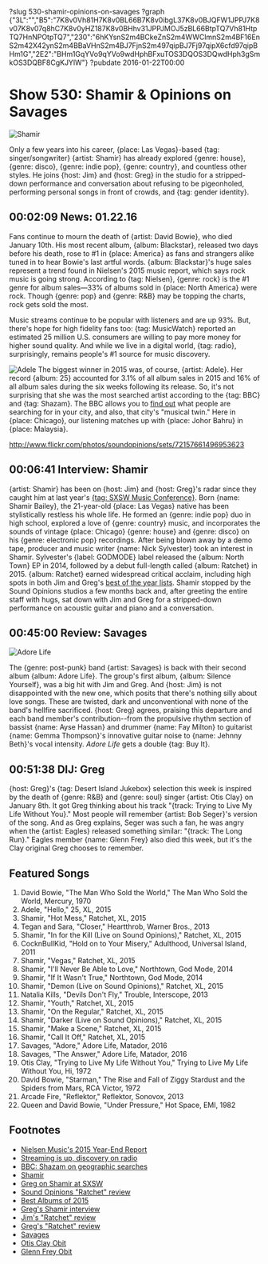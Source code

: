 ?slug 530-shamir-opinions-on-savages
?graph {"3L":"","B5":"7K8v0Vh81H7K8v0BL66B7K8v0ibgL37K8v0BJQFW1JPPJ7K8v07K8v07q8hC7K8v0yHZ187K8v0BHhv31JPPJMOJ5zBL66BtpTQ7Vh81HtpTQ7HnNPOtpTQ7","230":"6hKYsnS2m4BCkeZnS2m4WWClmnS2m4BF16EnS2m42X42ynS2m4BBaVHnS2m4BJ7FjnS2m497qipBJ7Fj97qipX6cfd97qipBHm1G","2E2":"BHm1GqYVo9qYVo9wdHphBFxuTOS3DQOS3DQwdHph3gSmkOS3DQBF8CgKJYlW"}
?pubdate 2016-01-22T00:00

# Show 530: Shamir & Opinions on Savages

![Shamir](//static.soundopinions.org/images/2016/shamir_web.png)

Only a few years into his career, {place: Las Vegas}-based {tag: singer/songwriter} {artist: Shamir} has already explored {genre: house}, {genre: disco}, {genre: indie pop}, {genre: country}, and countless other styles. He joins {host: Jim} and {host: Greg} in the studio for a stripped-down performance and conversation about refusing to be pigeonholed, performing personal songs in front of crowds, and {tag: gender identity}. 


## 00:02:09 News: 01.22.16
    
Fans continue to mourn the death of {artist: David Bowie}, who died January 10th. His most recent album, {album: Blackstar}, released two days before his death, rose to #1 in {place: America} as fans and strangers alike tuned in to hear Bowie's last artful words. {album: Blackstar}'s huge sales represent a trend found in Nielsen's 2015 music report, which says rock music is going strong. According to {tag: Nielsen}, {genre: rock} is the #1 genre for album sales—33% of albums sold in {place: North America} were rock. Though {genre: pop} and {genre: R&B} may be topping the charts, rock gets sold the most. 

Music streams continue to be popular with listeners and are up 93%. But, there's hope for high fidelity fans too: {tag: MusicWatch} reported an estimated 25 million U.S. consumers are willing to pay more money for higher sound quality. And while we live in a digital world, {tag: radio}, surprisingly, remains people's #1 source for music discovery. 

![Adele](//static.soundopinions.org/images/2016/adele-bbc.jpg)
The biggest winner in 2015 was, of course, {artist: Adele}. Her record {album: 25} accounted for 3.1% of all album sales in 2015 and 16% of all album sales during the six weeks following its release. So, it's not surprising that she was the most searched artist according to the {tag: BBC} and {tag: Shazam}. The BBC allows you to [find out](http://www.bbc.co.uk/news/resources/idt-446211a5-003b-45e3-9211-cdc7d75c5407)  what people are searching for in your city, and also, that city's "musical twin." Here in {place: Chicago}, our listening matches up with {place: Johor Bahru} in {place: Malaysia}. 


http://www.flickr.com/photos/soundopinions/sets/72157661496953623

## 00:06:41 Interview: Shamir

{artist: Shamir} has been on {host: Jim} and {host: Greg}'s radar since they caught him at last year's [{tag: SXSW Music Conference}](http://soundopinions.org/show/487/). Born {name: Shamir Bailey}, the 21-year-old {place: Las Vegas} native has been stylistically restless his whole life. He formed an {genre: indie pop} duo in high school, explored a love of {genre: country} music, and incorporates the sounds of vintage {place: Chicago} {genre: house} and {genre: disco} on his {genre: electronic pop} recordings. After being blown away by a demo tape, producer and music writer {name: Nick Sylvester} took an interest in Shamir. Sylvester's {label: GODMODE} label released the {album: North Town} EP in 2014, followed by a debut full-length called {album: Ratchet} in 2015. {album: Ratchet} earned widespread critical acclaim, including high spots in both Jim and Greg's [best of the year lists](http://soundopinions.org/show/524/). Shamir stopped by the Sound Opinions studios a few months back and, after greeting the entire staff with hugs, sat down with Jim and Greg for a stripped-down performance on acoustic guitar and piano and a conversation.


## 00:45:00 Review: Savages
![Adore Life](http://is1.mzstatic.com/image/thumb/Music6/v4/74/14/bc/7414bc2b-1707-71f5-f6c3-095b32d54cfc/source/600x600bb.jpg "614946147/1048053274")

The {genre: post-punk} band {artist: Savages} is back with their second album {album: Adore Life}. The group's first album, {album: Silence Yourself}, was a big hit with Jim and Greg.  And {host: Jim} is not disappointed with the new one, which posits that there's nothing silly about love songs. These are twisted, dark and unconventional with none of the band's hellfire sacrificed. {host: Greg} agrees, praising this departure and each band member's contribution--from the propulsive rhythm section of bassist {name: Ayse Hassan} and drummer {name: Fay Milton} to guitarist {name: Gemma Thompson}'s innovative guitar noise to {name: Jehnny Beth}'s vocal intensity. *Adore Life* gets a double {tag: Buy It}.


## 00:51:38 DIJ: Greg

{host: Greg}'s {tag: Desert Island Jukebox} selection this week is inspired by the death of {genre: R&B} and {genre: soul} singer {artist: Otis Clay} on January 8th. It got Greg thinking about his track "{track: Trying to Live My Life Without You}." Most people will remember {artist: Bob Seger}'s version of the song. And as Greg explains, Seger was such a fan, he was angry when the {artist: Eagles} released something similar: "{track: The Long Run}." Eagles member {name: Glenn Frey} also died this week, but it's the Clay original Greg chooses to remember.


## Featured Songs
 
1. David Bowie, "The Man Who Sold the World," The Man Who Sold the World, Mercury, 1970
1. Adele, "Hello," 25, XL, 2015
1. Shamir, "Hot Mess," Ratchet, XL, 2015
1. Tegan and Sara, "Closer," Heartthrob, Warner Bros., 2013
1. Shamir, "In for the Kill (Live on Sound Opinions)," Ratchet, XL, 2015
1. CocknBullKid, "Hold on to Your Misery," Adulthood, Universal Island, 2011
1. Shamir, "Vegas," Ratchet, XL, 2015
1. Shamir, "I'll Never Be Able to Love," Northtown, God Mode, 2014
1. Shamir, "If It Wasn't True," Northtown, God Mode, 2014
1. Shamir, "Demon (Live on Sound Opinions)," Ratchet, XL, 2015
1. Natalia Kills, "Devils Don't Fly," Trouble, Interscope, 2013
1. Shamir, "Youth," Ratchet, XL, 2015
1. Shamir, "On the Regular," Ratchet, XL, 2015
1. Shamir, "Darker (Live on Sound Opinions)," Ratchet, XL, 2015
1. Shamir, "Make a Scene," Ratchet, XL, 2015
1. Shamir, "Call It Off," Ratchet, XL, 2015
1. Savages, "Adore," Adore Life, Matador, 2016
1. Savages, "The Answer," Adore Life, Matador, 2016
1. Otis Clay, "Trying to Live My Life Without You," Trying to Live My Life Without You, Hi, 1972
1. David Bowie, "Starman," The Rise and Fall of Ziggy Stardust and the Spiders from Mars, RCA Victor, 1972 
1. Arcade Fire, "Reflektor," Reflektor, Sonovox, 2013
1. Queen and David Bowie, "Under Pressure," Hot Space, EMI, 1982


## Footnotes
- [Nielsen Music's 2015 Year-End Report](http://www.nielsen.com/us/en/insights/reports/2016/2015-music-us-year-end-report.html)
- [Streaming is up, discovery on radio](http://techcrunch.com/2016/01/07/nielsen-music-streams-doubled-in-2015-digital-sales-continue-to-fall/)
- [BBC: Shazam on geographic searches](http://www.bbc.com/news/entertainment-arts-35290619)
- [Shamir](http://shamir326.tumblr.com/)
- [Greg on Shamir at SXSW](/show/487/)
- [Sound Opinions "Ratchet" review](/show/495/#shamir)
- [Best Albums of 2015](/show/524)
- [Greg's Shamir interview](http://www.chicagotribune.com/entertainment/music/kot/ct-ott-0925-shamir-20150921-column.html)
- [Jim's "Ratchet" review](http://www.wbez.org/blogs/jim-derogatis/2015-06/catching-some-best-spring-releases-pt-1-112183)
- [Greg's "Ratchet" review](http://www.chicagotribune.com/entertainment/ct-shamir-ratchet-review-20150518-story.html)
- [Savages](http://savagesband.com/)
- [Otis Clay Obit](http://www.nytimes.com/2016/01/12/arts/music/otis-clay-soul-and-rb-singer-dies-at-73.html?_r=0)
- [Glenn Frey Obit](http://www.nytimes.com/2016/01/19/arts/music/glenn-frey-a-founding-member-of-the-eagles-dies-at-67.html)
